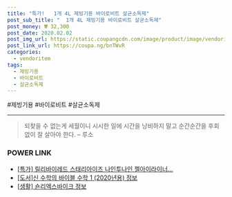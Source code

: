```yaml
--- 
title: "특가!   1개 4L 제빙기용 바이로비트 살균소독제" 
post_sub_title: "  1개 4L 제빙기용 바이로비트 살균소독제" 
post_money: ₩ 32,300 
post_date: 2020.02.02 
post_img_url: https://static.coupangcdn.com/image/product/image/vendoritem/2019/10/04/3544029147/d3563f15-0c78-49a4-97c3-5fed9de6f497.jpg 
post_link_url: https://coupa.ng/bnTWvR 
categories: 
  - vendoritem 
tags: 
  - 제빙기용 
  - 바이로비트 
  - 살균소독제 
--- 
```

  #제빙기용 #바이로비트 #살균소독제 
<hr> 

> 되찾을 수 없는게 세월이니 시시한 일에 시간을 낭비하지 말고 순간순간을 후회 없이 잘 살아야 한다. – 루소 


### POWER LINK

* <a href="https://blog.naver.com/santokki14/221792678136" target="_blank">[특가] 릴리바이레드 스태리아이즈 나인투나인 젤아이라이너...</a>
* <a href="https://blog.naver.com/sakai111/221760525886" target="_blank">[도서]신 수학의 바이블 수학 1 (2020년용) 정보</a>
* <a href="https://blog.naver.com/sakai111/221766764659" target="_blank"> [생활] 숀리엑스바이크 정보 </a>
